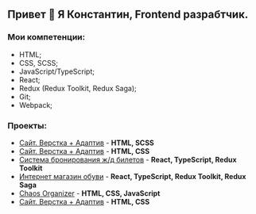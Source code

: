 ## Привет 👋 Я Константин, Frontend разрабтчик.

### Мои компетенции: 
- HTML;
- CSS, SCSS;
- JavaScript/TypeScript;
- React;
- Redux (Redux Toolkit, Redux Saga);
- Git;
- Webpack;

  
### Проекты: 
- [Сайт. Верстка + Адаптив](https://github.com/Kohstantih/positivus) - **HTML, SCSS**
- [Сайт. Верстка + Адаптив](https://github.com/Kohstantih/kropp-fitness) - **HTML, CSS**
- [Система бронирования ж/д билетов](https://github.com/Kohstantih/diploma_railway-ticket-booking-system.git) - **React, TypeScript, Redux Toolkit**
- [Интернет магазин обуви](https://github.com/Kohstantih/react_diploma_online-shoe-store.git) - **React, TypeScript, Redux Toolkit, Redux Saga**
- [Chaos Organizer](https://github.com/Kohstantih/ahj-diploma-chaos_organizer.git) - **HTML, CSS, JavaScript**
- [Сайт. Верстка + Адаптив](https://github.com/Kohstantih/Diplom_adaptive.git) - **HTML, CSS**

<!--
[]() - ****
-->
